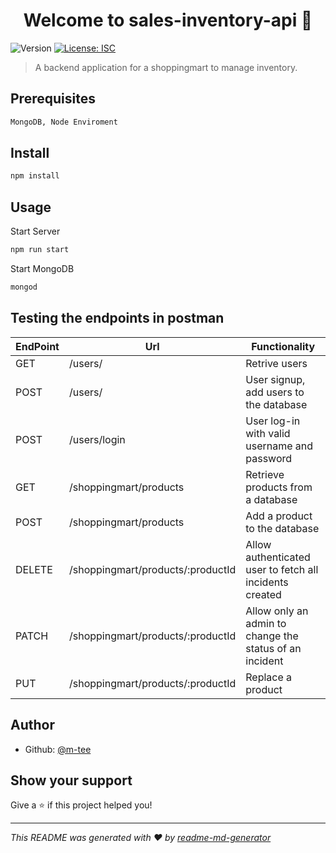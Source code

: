 <h1 align="center">Welcome to sales-inventory-api 👋</h1>
<p>
  <img alt="Version" src="https://img.shields.io/badge/version-1.0.0-blue.svg?cacheSeconds=2592000" />
  <a href="#" target="_blank">
    <img alt="License: ISC" src="https://img.shields.io/badge/License-ISC-yellow.svg" />
  </a>
</p>

> A backend application for a shoppingmart to manage inventory. 
## Prerequisites
```sh
MongoDB, Node Enviroment
```

## Install

```sh
npm install
```

## Usage
Start Server
```sh
npm run start
```
Start MongoDB
```sh
mongod
```
## Testing the endpoints in postman
 
    
| EndPoint         |  Url            | Functionality  |
| ------------- |---------------| ---------|
| GET |/users/ |Retrive users|
| POST |/users/ |User signup, add users to the database|
|POST|/users/login  |User log-in with valid username and password|
|GET|/shoppingmart/products |Retrieve products from a database|
|POST|/shoppingmart/products|Add a product to the database|
|DELETE |/shoppingmart/products/:productId| Allow authenticated user to fetch all incidents created|
|PATCH|/shoppingmart/products/:productId|Allow only an admin to change the status of an incident|
|PUT|/shoppingmart/products/:productId|Replace a product|


## Author

* Github: [@m-tee](https://github.com/m-tee)

## Show your support

Give a ⭐️ if this project helped you!

***
_This README was generated with ❤️ by [readme-md-generator](https://github.com/kefranabg/readme-md-generator)_

